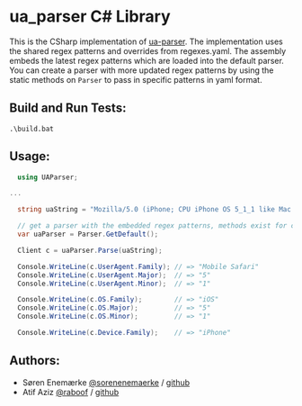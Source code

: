 ua_parser C# Library
======================

This is the CSharp implementation of [ua-parser](https://github.com/tobie/ua-parser).
The implementation uses the shared regex patterns and overrides from regexes.yaml. The assembly embeds the latest regex patterns which are loaded into the default parser. You can create a parser with more updated regex patterns by using the static methods on `Parser` to pass in specific patterns in yaml format.

Build and Run Tests:
------

    .\build.bat

Usage:
--------
```csharp
  using UAParser;

...

  string uaString = "Mozilla/5.0 (iPhone; CPU iPhone OS 5_1_1 like Mac OS X) AppleWebKit/534.46 (KHTML, like Gecko) Version/5.1 Mobile/9B206 Safari/7534.48.3";

  // get a parser with the embedded regex patterns, methods exist for creating with provided regex patterns 
  var uaParser = Parser.GetDefault();

  Client c = uaParser.Parse(uaString);

  Console.WriteLine(c.UserAgent.Family); // => "Mobile Safari"
  Console.WriteLine(c.UserAgent.Major);  // => "5"
  Console.WriteLine(c.UserAgent.Minor);  // => "1"

  Console.WriteLine(c.OS.Family);        // => "iOS"
  Console.WriteLine(c.OS.Major);         // => "5"
  Console.WriteLine(c.OS.Minor);         // => "1"

  Console.WriteLine(c.Device.Family);    // => "iPhone"
```

Authors:
-------

  * Søren Enemærke [@sorenenemaerke](https://twitter.com/sorenenemaerke) / [github](https://https://github.com/enemaerke)
  * Atif Aziz [@raboof](https://twitter.com/raboof) / [github](https://https://github.com/atifaziz)

  